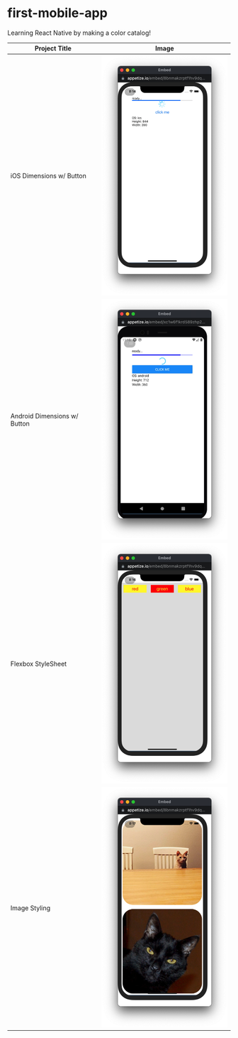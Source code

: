 # first-mobile-app

Learning React Native by making a color catalog!

| Project Title | Image |
| ---- | ---- |
| iOS Dimensions w/ Button | <img src='snapshots/pic01a.png' width='300' /> |
| Android Dimensions w/ Button | <img src='snapshots/pic01b.png' width='300' /> |
| Flexbox StyleSheet | <img src='snapshots/pic02.png' width='300' /> |
| Image Styling | <img src='snapshots/pic03.png' width='300' /> |

